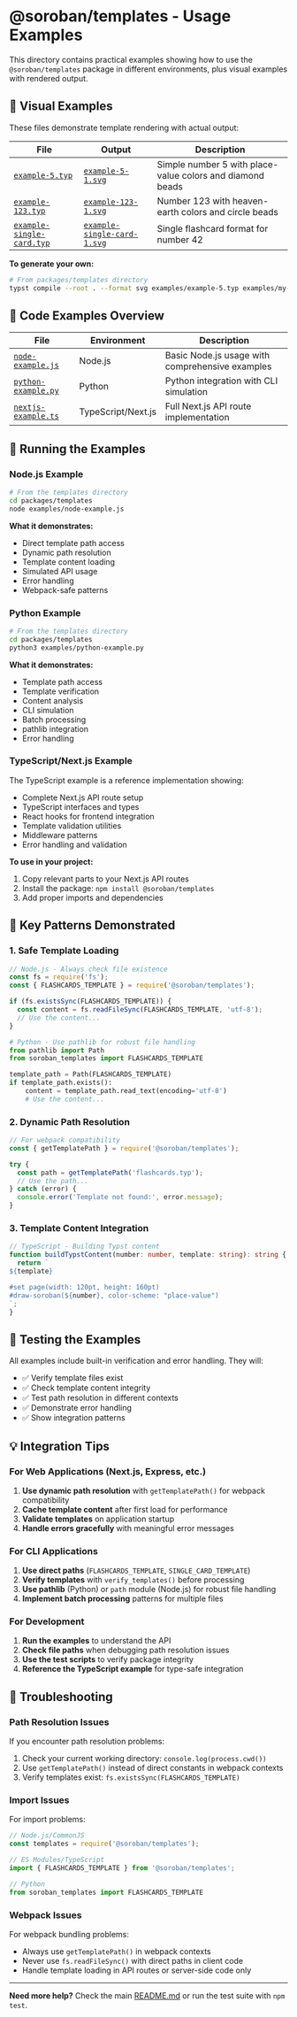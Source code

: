 # @soroban/templates - Usage Examples

This directory contains practical examples showing how to use the `@soroban/templates` package in different environments, plus visual examples with rendered output.

## 🎨 Visual Examples

These files demonstrate template rendering with actual output:

| File | Output | Description |
|------|--------|-------------|
| [`example-5.typ`](./example-5.typ) | [`example-5-1.svg`](./example-5-1.svg) | Simple number 5 with place-value colors and diamond beads |
| [`example-123.typ`](./example-123.typ) | [`example-123-1.svg`](./example-123-1.svg) | Number 123 with heaven-earth colors and circle beads |
| [`example-single-card.typ`](./example-single-card.typ) | [`example-single-card-1.svg`](./example-single-card-1.svg) | Single flashcard format for number 42 |

**To generate your own:**
```bash
# From packages/templates directory
typst compile --root . --format svg examples/example-5.typ examples/my-output-{p}.svg
```

## 📁 Code Examples Overview

| File | Environment | Description |
|------|-------------|-------------|
| [`node-example.js`](./node-example.js) | Node.js | Basic Node.js usage with comprehensive examples |
| [`python-example.py`](./python-example.py) | Python | Python integration with CLI simulation |
| [`nextjs-example.ts`](./nextjs-example.ts) | TypeScript/Next.js | Full Next.js API route implementation |

## 🚀 Running the Examples

### Node.js Example

```bash
# From the templates directory
cd packages/templates
node examples/node-example.js
```

**What it demonstrates:**
- Direct template path access
- Dynamic path resolution
- Template content loading
- Simulated API usage
- Error handling
- Webpack-safe patterns

### Python Example

```bash
# From the templates directory
cd packages/templates
python3 examples/python-example.py
```

**What it demonstrates:**
- Template path access
- Template verification
- Content analysis
- CLI simulation
- Batch processing
- pathlib integration
- Error handling

### TypeScript/Next.js Example

The TypeScript example is a reference implementation showing:
- Complete Next.js API route setup
- TypeScript interfaces and types
- React hooks for frontend integration
- Template validation utilities
- Middleware patterns
- Error handling and validation

**To use in your project:**
1. Copy relevant parts to your Next.js API routes
2. Install the package: `npm install @soroban/templates`
3. Add proper imports and dependencies

## 🎯 Key Patterns Demonstrated

### 1. Safe Template Loading

```javascript
// Node.js - Always check file existence
const fs = require('fs');
const { FLASHCARDS_TEMPLATE } = require('@soroban/templates');

if (fs.existsSync(FLASHCARDS_TEMPLATE)) {
  const content = fs.readFileSync(FLASHCARDS_TEMPLATE, 'utf-8');
  // Use the content...
}
```

```python
# Python - Use pathlib for robust file handling
from pathlib import Path
from soroban_templates import FLASHCARDS_TEMPLATE

template_path = Path(FLASHCARDS_TEMPLATE)
if template_path.exists():
    content = template_path.read_text(encoding='utf-8')
    # Use the content...
```

### 2. Dynamic Path Resolution

```javascript
// For webpack compatibility
const { getTemplatePath } = require('@soroban/templates');

try {
  const path = getTemplatePath('flashcards.typ');
  // Use the path...
} catch (error) {
  console.error('Template not found:', error.message);
}
```

### 3. Template Content Integration

```typescript
// TypeScript - Building Typst content
function buildTypstContent(number: number, template: string): string {
  return `
${template}

#set page(width: 120pt, height: 160pt)
#draw-soroban(${number}, color-scheme: "place-value")
`;
}
```

## 🧪 Testing the Examples

All examples include built-in verification and error handling. They will:

- ✅ Verify template files exist
- ✅ Check template content integrity
- ✅ Test path resolution in different contexts
- ✅ Demonstrate error handling
- ✅ Show integration patterns

## 💡 Integration Tips

### For Web Applications (Next.js, Express, etc.)

1. **Use dynamic path resolution** with `getTemplatePath()` for webpack compatibility
2. **Cache template content** after first load for performance
3. **Validate templates** on application startup
4. **Handle errors gracefully** with meaningful error messages

### For CLI Applications

1. **Use direct paths** (`FLASHCARDS_TEMPLATE`, `SINGLE_CARD_TEMPLATE`)
2. **Verify templates** with `verify_templates()` before processing
3. **Use pathlib** (Python) or `path` module (Node.js) for robust file handling
4. **Implement batch processing** patterns for multiple files

### For Development

1. **Run the examples** to understand the API
2. **Check file paths** when debugging path resolution issues
3. **Use the test scripts** to verify package integrity
4. **Reference the TypeScript example** for type-safe integration

## 🔧 Troubleshooting

### Path Resolution Issues

If you encounter path resolution problems:

1. Check your current working directory: `console.log(process.cwd())`
2. Use `getTemplatePath()` instead of direct constants in webpack contexts
3. Verify templates exist: `fs.existsSync(FLASHCARDS_TEMPLATE)`

### Import Issues

For import problems:

```javascript
// Node.js/CommonJS
const templates = require('@soroban/templates');

// ES Modules/TypeScript
import { FLASHCARDS_TEMPLATE } from '@soroban/templates';

// Python
from soroban_templates import FLASHCARDS_TEMPLATE
```

### Webpack Issues

For webpack bundling problems:
- Always use `getTemplatePath()` in webpack contexts
- Never use `fs.readFileSync()` with direct paths in client code
- Handle template loading in API routes or server-side code only

---

**Need more help?** Check the main [README.md](../README.md) or run the test suite with `npm test`.